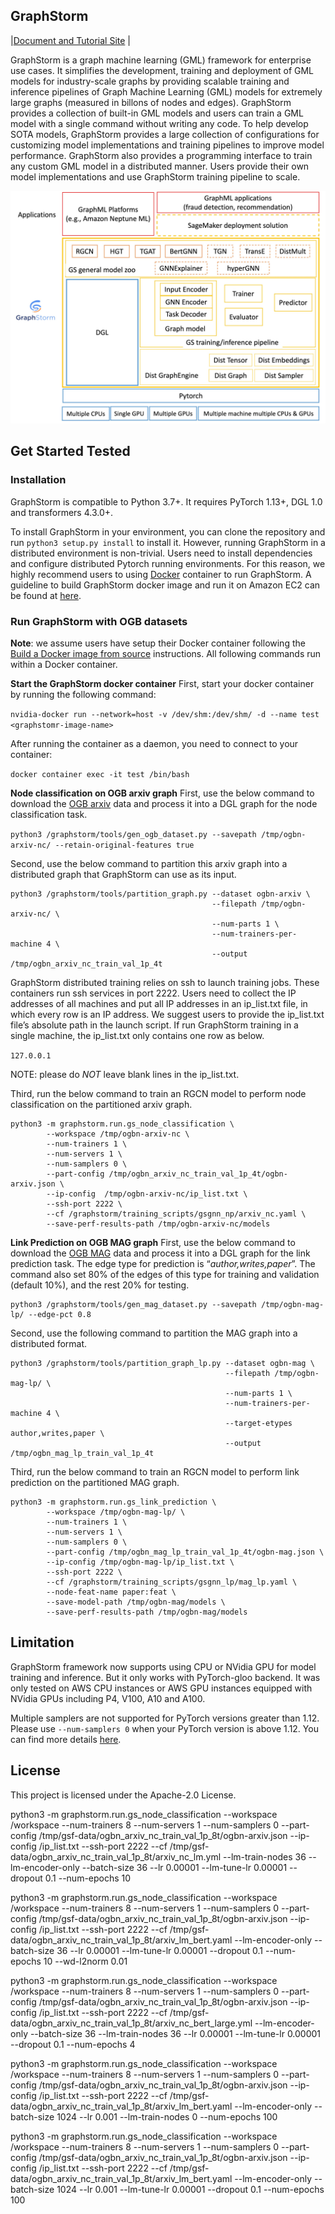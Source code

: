 ## GraphStorm
|[Document and Tutorial Site](https://github.com/awslabs/graphstorm/wiki) |

GraphStorm is a graph machine learning (GML) framework for enterprise use cases.
It simplifies the development, training and deployment of GML models for industry-scale graphs
by providing scalable training and inference pipelines of Graph Machine Learning (GML) models
for extremely large graphs (measured in billons of nodes and edges).
GraphStorm provides a collection of built-in GML models and users can train a GML model
with a single command without writing any code. To help develop SOTA models,
GraphStorm provides a large collection of configurations for customizing model implementations
and training pipelines to improve model performance. GraphStorm also provides a programming
interface to train any custom GML model in a distributed manner. Users
provide their own model implementations and use GraphStorm training pipeline to scale.

![GraphStorm architecture](https://github.com/awslabs/graphstorm/blob/main/tutorial/graphstorm_arch.jpg?raw=true)

## Get Started Tested
### Installation
GraphStorm is compatible to Python 3.7+. It requires PyTorch 1.13+, DGL 1.0 and transformers 4.3.0+.

To install GraphStorm in your environment, you can clone the repository and run `python3 setup.py install` to install it. However, running GraphStorm in a distributed environment is non-trivial. Users need to install dependencies and configure distributed Pytorch running environments. For this reason, we highly recommend users to using [Docker](https://docs.docker.com/get-started/overview/) container to run GraphStorm. A guideline to build GraphStorm docker image and run it on Amazon EC2 can be found at [here](https://github.com/awslabs/graphstorm/tree/main/docker).

### Run GraphStorm with OGB datasets

**Note**: we assume users have setup their Docker container following the [Build a Docker image from source](https://github.com/awslabs/graphstorm/tree/main/docker#build-a-docker-image-from-source) instructions. All following commands run within a Docker container.

**Start the GraphStorm docker container**
First, start your docker container by running the following command:

```nvidia-docker run --network=host -v /dev/shm:/dev/shm/ -d --name test <graphstomr-image-name>```

After running the container as a daemon, you need to connect to your container:

```docker container exec -it test /bin/bash```

**Node classification on OGB arxiv graph**
First, use the below command to download the [OGB arxiv](https://ogb.stanford.edu/docs/nodeprop/#ogbn-arxiv) data and process it into a DGL graph for the node classification task.

```python3 /graphstorm/tools/gen_ogb_dataset.py --savepath /tmp/ogbn-arxiv-nc/ --retain-original-features true```

Second, use the below command to partition this arxiv graph into a distributed graph that GraphStorm can use as its input.

```
python3 /graphstorm/tools/partition_graph.py --dataset ogbn-arxiv \
                                             --filepath /tmp/ogbn-arxiv-nc/ \
                                             --num-parts 1 \
                                             --num-trainers-per-machine 4 \
                                             --output /tmp/ogbn_arxiv_nc_train_val_1p_4t
```

GraphStorm distributed training relies on ssh to launch training jobs. These containers run ssh services in port 2222. Users need to collect the IP addresses of all machines and put all IP addresses in an ip_list.txt file, in which every row is an IP address. We suggest users to provide the ip_list.txt file’s absolute path in the launch script. If run GraphStorm training in a single machine, the ip_list.txt only contains one row as below.

```127.0.0.1```

NOTE: please do *NOT* leave blank lines in the ip_list.txt.

Third, run the below command to train an RGCN model to perform node classification on the partitioned arxiv graph.

```
python3 -m graphstorm.run.gs_node_classification \
        --workspace /tmp/ogbn-arxiv-nc \
        --num-trainers 1 \
        --num-servers 1 \
        --num-samplers 0 \
        --part-config /tmp/ogbn_arxiv_nc_train_val_1p_4t/ogbn-arxiv.json \
        --ip-config  /tmp/ogbn-arxiv-nc/ip_list.txt \
        --ssh-port 2222 \
        --cf /graphstorm/training_scripts/gsgnn_np/arxiv_nc.yaml \
        --save-perf-results-path /tmp/ogbn-arxiv-nc/models
```

**Link Prediction on OGB MAG graph**
First, use the below command to download the [OGB MAG](https://ogb.stanford.edu/docs/nodeprop/#ogbn-mag) data and process it into a DGL graph for the link prediction task. The edge type for prediction is “*author,writes,paper*”. The command also set 80% of the edges of this type for training and validation (default 10%), and the rest 20% for testing.

```
python3 /graphstorm/tools/gen_mag_dataset.py --savepath /tmp/ogbn-mag-lp/ --edge-pct 0.8
```

Second, use the following command to partition the MAG graph into a distributed format.

```
python3 /graphstorm/tools/partition_graph_lp.py --dataset ogbn-mag \
                                                --filepath /tmp/ogbn-mag-lp/ \
                                                --num-parts 1 \
                                                --num-trainers-per-machine 4 \
                                                --target-etypes author,writes,paper \
                                                --output /tmp/ogbn_mag_lp_train_val_1p_4t
```

Third, run the below command to train an RGCN model to perform link prediction on the partitioned MAG graph.

```
python3 -m graphstorm.run.gs_link_prediction \
        --workspace /tmp/ogbn-mag-lp/ \
        --num-trainers 1 \
        --num-servers 1 \
        --num-samplers 0 \
        --part-config /tmp/ogbn_mag_lp_train_val_1p_4t/ogbn-mag.json \
        --ip-config /tmp/ogbn-mag-lp/ip_list.txt \
        --ssh-port 2222 \
        --cf /graphstorm/training_scripts/gsgnn_lp/mag_lp.yaml \
        --node-feat-name paper:feat \
        --save-model-path /tmp/ogbn-mag/models \
        --save-perf-results-path /tmp/ogbn-mag/models
```

## Limitation
GraphStorm framework now supports using CPU or NVidia GPU for model training and inference. But it only works with PyTorch-gloo backend. It was only tested on AWS CPU instances or AWS GPU instances equipped with NVidia GPUs including P4, V100, A10 and A100.

Multiple samplers are not supported for PyTorch versions greater than 1.12. Please use `--num-samplers 0` when your PyTorch version is above 1.12. You can find more details [here](https://github.com/awslabs/graphstorm/issues/199).

## License
This project is licensed under the Apache-2.0 License.

python3 -m graphstorm.run.gs_node_classification --workspace /workspace --num-trainers 8 --num-servers 1 --num-samplers 0 --part-config /tmp/gsf-data/ogbn_arxiv_nc_train_val_1p_8t/ogbn-arxiv.json --ip-config  /ip_list.txt --ssh-port 2222 --cf /tmp/gsf-data/ogbn_arxiv_nc_train_val_1p_8t/arxiv_nc_lm.yml --lm-train-nodes 36 --lm-encoder-only --batch-size 36 --lr 0.00001 --lm-tune-lr 0.00001 --dropout 0.1 --num-epochs 10

python3 -m graphstorm.run.gs_node_classification --workspace /workspace --num-trainers 8 --num-servers 1 --num-samplers 0 --part-config /tmp/gsf-data/ogbn_arxiv_nc_train_val_1p_8t/ogbn-arxiv.json --ip-config  /ip_list.txt --ssh-port 2222 --cf /tmp/gsf-data/ogbn_arxiv_nc_train_val_1p_8t/arxiv_lm_bert.yaml --lm-encoder-only --batch-size 36 --lr 0.00001 --lm-tune-lr 0.00001 --dropout 0.1 --num-epochs 10 --wd-l2norm 0.01

python3 -m graphstorm.run.gs_node_classification --workspace /workspace --num-trainers 8 --num-servers 1 --num-samplers 0 --part-config /tmp/gsf-data/ogbn_arxiv_nc_train_val_1p_8t/ogbn-arxiv.json --ip-config  /ip_list.txt --ssh-port 2222 --cf /tmp/gsf-data/ogbn_arxiv_nc_train_val_1p_8t/arxiv_nc_bert_large.yml --lm-encoder-only --batch-size 36 --lm-train-nodes 36 --lr 0.00001 --lm-tune-lr 0.00001 --dropout 0.1 --num-epochs 4

python3 -m graphstorm.run.gs_node_classification --workspace /workspace --num-trainers 8 --num-servers 1 --num-samplers 0 --part-config /tmp/gsf-data/ogbn_arxiv_nc_train_val_1p_8t/ogbn-arxiv.json --ip-config /ip_list.txt --ssh-port 2222 --cf /tmp/gsf-data/ogbn_arxiv_nc_train_val_1p_8t/arxiv_lm_bert.yaml --lm-encoder-only --batch-size 1024 --lr 0.001 --lm-train-nodes 0 --num-epochs 100

python3 -m graphstorm.run.gs_node_classification --workspace /workspace --num-trainers 8 --num-servers 1 --num-samplers 0 --part-config /tmp/gsf-data/ogbn_arxiv_nc_train_val_1p_8t/ogbn-arxiv.json --ip-config  /ip_list.txt --ssh-port 2222 --cf /tmp/gsf-data/ogbn_arxiv_nc_train_val_1p_8t/arxiv_lm_bert.yaml --lm-encoder-only --batch-size 1024 --lr 0.001 --lm-tune-lr 0.00001 --dropout 0.1 --num-epochs 100

